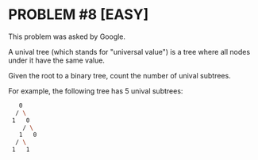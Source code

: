 # PROBLEM #8 [EASY]

This problem was asked by Google.

A unival tree (which stands for "universal value") is a tree where all nodes under it have the same value.

Given the root to a binary tree, count the number of unival subtrees.

For example, the following tree has 5 unival subtrees:

```bash
   0
  / \
 1   0
    / \
   1   0
  / \
 1   1
```
